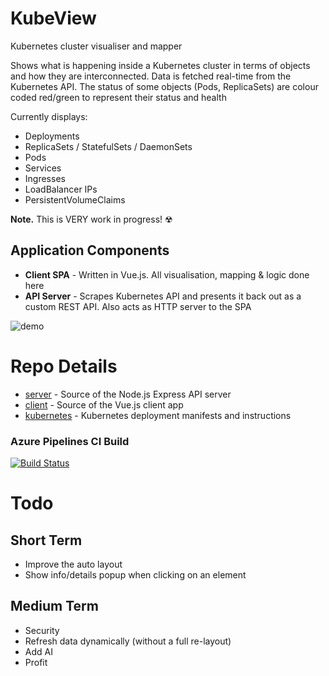 # KubeView
Kubernetes cluster visualiser and mapper

Shows what is happening inside a Kubernetes cluster in terms of objects and how they are interconnected. Data is fetched real-time from the Kubernetes API. The status of some objects (Pods, ReplicaSets) are colour coded red/green to represent their status and health

Currently displays:
- Deployments
- ReplicaSets / StatefulSets / DaemonSets
- Pods
- Services
- Ingresses
- LoadBalancer IPs
- PersistentVolumeClaims

**Note.** This is VERY work in progress! ☢

## Application Components
- **Client SPA** - Written in Vue.js. All visualisation, mapping & logic done here
- **API Server** - Scrapes Kubernetes API and presents it back out as a custom REST API. Also acts as HTTP server to the SPA

![demo](https://user-images.githubusercontent.com/14982936/53201465-0311e780-361c-11e9-96ad-f627e903ad1a.png)


# Repo Details
- [server](./server) - Source of the Node.js Express API server
- [client](./client) - Source of the Vue.js client app
- [kubernetes](./kubernetes) - Kubernetes deployment manifests and instructions

### Azure Pipelines CI Build
[![Build Status](https://dev.azure.com/bencoleman/Experiments/_apis/build/status/Build%20KubeView?branchName=master)](https://dev.azure.com/bencoleman/Experiments/_build/latest?definitionId=53&branchName=master)


# Todo 
## Short Term
- Improve the auto layout
- Show info/details popup when clicking on an element

## Medium Term
- Security
- Refresh data dynamically (without a full re-layout)
- Add AI
- Profit